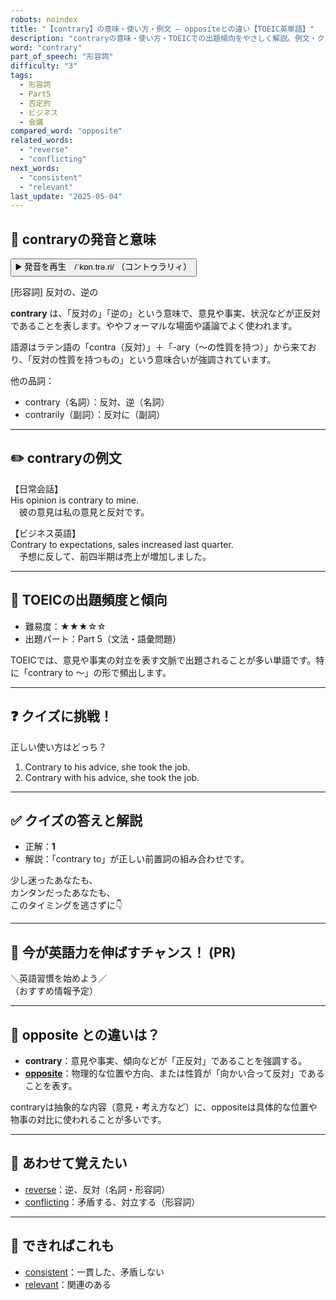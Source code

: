 ```yaml
---
robots: noindex
title: "【contrary】の意味・使い方・例文 ― oppositeとの違い【TOEIC英単語】"
description: "contraryの意味・使い方・TOEICでの出題傾向をやさしく解説。例文・クイズ付きでoppositeとの違いもわかりやすく学べます。"
word: "contrary"
part_of_speech: "形容詞"
difficulty: "3"
tags:
  - 形容詞
  - Part5
  - 否定的
  - ビジネス
  - 会議
compared_word: "opposite"
related_words:
  - "reverse"
  - "conflicting"
next_words:
  - "consistent"
  - "relevant"
last_update: "2025-05-04"
---
```


## 🔰 contraryの発音と意味

<button class="play-audio" onclick="playTTS('contrary')">
  <span class="play-audio-main">
    ▶️ 発音を再生　/ˈkɒn.trə.ri/
  </span>
  <span class="play-audio-sub">
    （コントゥラリィ）
  </span>
</button>

[形容詞] 反対の、逆の

**contrary** は、「反対の」「逆の」という意味で、意見や事実、状況などが正反対であることを表します。ややフォーマルな場面や議論でよく使われます。

語源はラテン語の「contra（反対）」＋「-ary（～の性質を持つ）」から来ており、「反対の性質を持つもの」という意味合いが強調されています。

他の品詞：  
- contrary（名詞）：反対、逆（名詞）
- contrarily（副詞）：反対に（副詞）

---

## ✏️ contraryの例文

【日常会話】  
His opinion is contrary to mine.  
　彼の意見は私の意見と反対です。

【ビジネス英語】  
Contrary to expectations, sales increased last quarter.  
　予想に反して、前四半期は売上が増加しました。

---

## 🎯 TOEICの出題頻度と傾向

- 難易度：★★★☆☆
- 出題パート：Part 5（文法・語彙問題）

TOEICでは、意見や事実の対立を表す文脈で出題されることが多い単語です。特に「contrary to ～」の形で頻出します。

---

## ❓ クイズに挑戦！

正しい使い方はどっち？

1. Contrary to his advice, she took the job.  
2. Contrary with his advice, she took the job.

---

## ✅ クイズの答えと解説

- 正解：**1**
- 解説：「contrary to」が正しい前置詞の組み合わせです。

少し迷ったあなたも、  
カンタンだったあなたも、  
このタイミングを逃さずに👇️

---

## 🚀 今が英語力を伸ばすチャンス！ (PR)

<div class="info-center">
＼英語習慣を始めよう／<br>  
（おすすめ情報予定）
</div>

---

## 🤔  opposite との違いは？

- **contrary**：意見や事実、傾向などが「正反対」であることを強調する。
- **[opposite](/opposite)**：物理的な位置や方向、または性質が「向かい合って反対」であることを表す。

contraryは抽象的な内容（意見・考え方など）に、oppositeは具体的な位置や物事の対比に使われることが多いです。

---

## 🧩 あわせて覚えたい

- [reverse](/reverse)：逆、反対（名詞・形容詞）
- [conflicting](/conflicting)：矛盾する、対立する（形容詞）

---

## 📖 できればこれも

- [consistent](/consistent)：一貫した、矛盾しない
- [relevant](/relevant)：関連のある

<!-- cvid: aid09_bid13 -->
